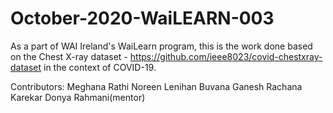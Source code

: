 # October-2020-WaiLEARN-003
As a part of WAI Ireland's WaiLearn program, this is the work done based on the Chest X-ray dataset - https://github.com/ieee8023/covid-chestxray-dataset in the context of COVID-19.

Contributors:
Meghana Rathi
Noreen Lenihan
Buvana Ganesh
Rachana Karekar
Donya Rahmani(mentor)
